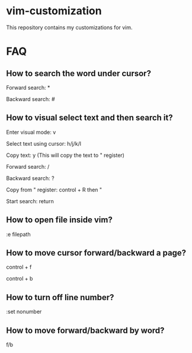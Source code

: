 # vim-customization

This repository contains my customizations for vim.

# FAQ

## How to search the word under cursor?

Forward search: *

Backward search: #


## How to visual select text and then search it?

Enter visual mode: v

Select text using cursor: h/j/k/l

Copy text: y (This will copy the text to " register)

Forward search: /

Backward search: ?

Copy from " register: control + R then "

Start search: return

## How to open file inside vim?

:e filepath

## How to move cursor forward/backward a page?

control + f

control + b

## How to turn off line number?
:set nonumber

## How to move forward/backward by word?
f/b
